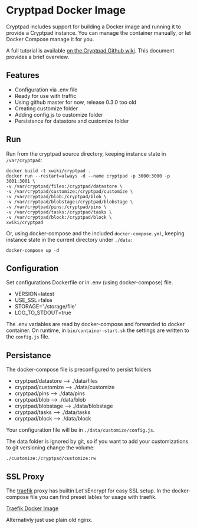 # Cryptpad Docker Image

Cryptpad includes support for building a Docker image and running it to provide a Cryptpad instance. You can manage the container manually, or let Docker Compose manage it for you.

A full tutorial is available [on the Cryptpad Github wiki](https://github.com/xwiki-labs/cryptpad/wiki/Docker-(with-Nginx-and-Traefik)). This document provides a brief overview.

## Features

- Configuration via .env file
- Ready for use with traffic
- Using github master for now, release 0.3.0 too old
- Creating customize folder
- Adding config.js to customize folder
- Persistance for datastore and customize folder

## Run

Run from the cryptpad source directory, keeping instance state in `/var/cryptpad`:

```
docker build -t xwiki/cryptpad .
docker run --restart=always -d --name cryptpad -p 3000:3000 -p 3001:3001 \
-v /var/cryptpad/files:/cryptpad/datastore \
-v /var/cryptpad/customize:/cryptpad/customize \
-v /var/cryptpad/blob:/cryptpad/blob \
-v /var/cryptpad/blobstage:/cryptpad/blobstage \
-v /var/cryptpad/pins:/cryptpad/pins \
-v /var/cryptpad/tasks:/cryptpad/tasks \
-v /var/cryptpad/block:/cryptpad/block \ 
xwiki/cryptpad
```

Or, using docker-compose and the included `docker-compose.yml`, keeping instance state in the current directory under `./data`:

```
docker-compose up -d
```

## Configuration

Set configurations Dockerfile or in .env (using docker-compose) file.

- VERSION=latest
- USE_SSL=false
- STORAGE='./storage/file'
- LOG_TO_STDOUT=true

The .env variables are read by docker-compose and forwarded to docker container.
On runtime, in `bin/container-start.sh` the settings are written to the `config.js` file.


## Persistance

The docker-compose file is preconfigured to persist folders

- cryptpad/datastore --> ./data/files
- cryptpad/customize --> ./data/customize
- cryptpad/pins --> ./data/pins
- cryptpad/blob --> ./data/blob
- cryptpad/blobstage --> ./data/blobstage
- cryptpad/tasks --> ./data/tasks
- cryptpad/block --> ./data/block

Your configuration file will be in `./data/customize/config.js`.

The data folder is ignored by git, so if you want to add your customizations to git versioning change the volume:

```
./customize:/cryptpad/customize:rw
```

## SSL Proxy

The [traefik](https://traefik.io/) proxy has builtin Let'sEncrypt for easy SSL setup.
In the docker-compose file you can find preset lables for usage with traefik.

[Traefik Docker Image](https://hub.docker.com/_/traefik/)

Alternativly just use plain old nginx.
